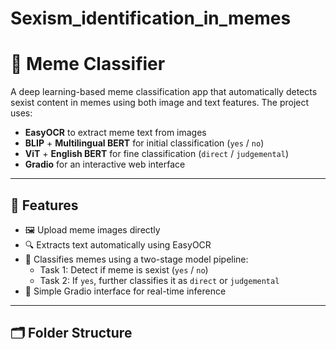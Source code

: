 # Sexism_identification_in_memes
# 🧠 Meme Classifier

A deep learning-based meme classification app that automatically detects sexist content in memes using both image and text features. The project uses:
- **EasyOCR** to extract meme text from images
- **BLIP** + **Multilingual BERT** for initial classification (`yes` / `no`)
- **ViT** + **English BERT** for fine classification (`direct` / `judgemental`)
- **Gradio** for an interactive web interface

---

## 🧰 Features

- 🖼️ Upload meme images directly
- 🔍 Extracts text automatically using EasyOCR
- 🤖 Classifies memes using a two-stage model pipeline:
  - Task 1: Detect if meme is sexist (`yes` / `no`)
  - Task 2: If `yes`, further classifies it as `direct` or `judgemental`
- 🧪 Simple Gradio interface for real-time inference

---

## 🗂️ Folder Structure


